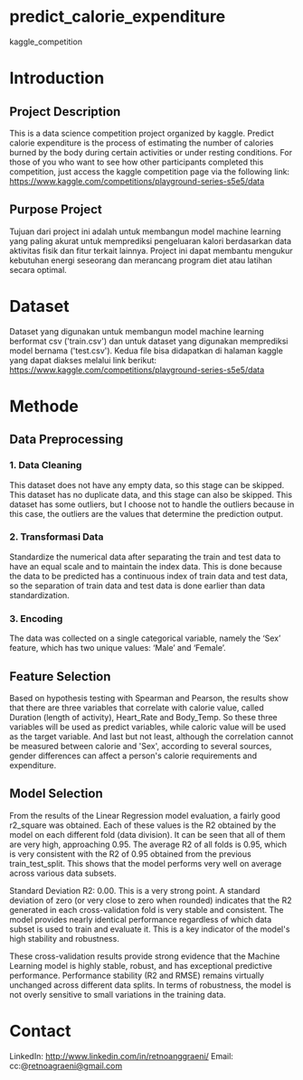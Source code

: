 # predict_calorie_expenditure
kaggle_competition

# Introduction
## Project Description
This is a data science competition project organized by kaggle. Predict calorie expenditure is the process of estimating the number of calories burned by the body during certain activities or under resting conditions. For those of you who want to see how other participants completed this competition, just access the kaggle competition page via the following link: https://www.kaggle.com/competitions/playground-series-s5e5/data

## Purpose Project
Tujuan dari project ini adalah untuk membangun model machine learning yang paling akurat untuk memprediksi pengeluaran kalori berdasarkan data aktivitas fisik dan fitur terkait lainnya. Project ini dapat membantu mengukur kebutuhan energi seseorang dan merancang program diet atau latihan secara optimal. 

# Dataset
Dataset yang digunakan untuk membangun model machine learning berformat csv ('train.csv') dan untuk dataset yang digunakan memprediksi model bernama ('test.csv'). Kedua file bisa didapatkan di halaman kaggle yang dapat diakses melalui link berikut:
https://www.kaggle.com/competitions/playground-series-s5e5/data

# Methode
## Data Preprocessing
### 1. Data Cleaning
This dataset does not have any empty data, so this stage can be skipped. This dataset has no duplicate data, and this stage can also be skipped. This dataset has some outliers, but I choose not to handle the outliers because in this case, the outliers are the values that determine the prediction output.

### 2. Transformasi Data
Standardize the numerical data after separating the train and test data to have an equal scale and to maintain the index data. This is done because the data to be predicted has a continuous index of train data and test data, so the separation of train data and test data is done earlier than data standardization.  

### 3. Encoding
The data was collected on a single categorical variable, namely the ‘Sex’ feature, which has two unique values: ‘Male’ and ‘Female’. 

## Feature Selection
Based on hypothesis testing with Spearman and Pearson, the results show that there are three variables that correlate with calorie value, called Duration (length of activity), Heart_Rate and Body_Temp. So these three variables will be used as predict variables, while caloric value will be used as the target variable. And last but not least, although the correlation cannot be measured between calorie and 'Sex', according to several sources, gender differences can affect a person's calorie requirements and expenditure.

## Model Selection
From the results of the Linear Regression model evaluation, a fairly good r2_square was obtained. Each of these values is the R2 obtained by the model on each different fold (data division). It can be seen that all of them are very high, approaching 0.95. The average R2 of all folds is 0.95, which is very consistent with the R2 of 0.95 obtained from the previous train_test_split. This shows that the model performs very well on average across various data subsets. 

Standard Deviation R2: 0.00. This is a very strong point. A standard deviation of zero (or very close to zero when rounded) indicates that the R2 generated in each cross-validation fold is very stable and consistent. The model provides nearly identical performance regardless of which data subset is used to train and evaluate it. This is a key indicator of the model's high stability and robustness.

These cross-validation results provide strong evidence that the Machine Learning model is highly stable, robust, and has exceptional predictive performance. Performance stability (R2 and RMSE) remains virtually unchanged across different data splits. In terms of robustness, the model is not overly sensitive to small variations in the training data. 


# Contact
LinkedIn: http://www.linkedin.com/in/retnoanggraeni/
Email: cc:@retnoagraeni@gmail.com




